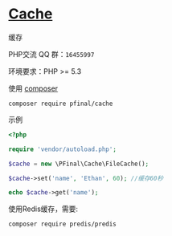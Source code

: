 # [Cache](http://pfinal.cn)

缓存

PHP交流 QQ 群：`16455997`

环境要求：PHP >= 5.3

使用 [composer](https://getcomposer.org/)

  ```shell
composer require pfinal/cache
  ```

示例

  ```php
<?php

require 'vendor/autoload.php';

$cache = new \PFinal\Cache\FileCache();

$cache->set('name', 'Ethan', 60); //缓存60秒

echo $cache->get('name');

  ```
  
使用Redis缓存，需要:

  ```
  composer require predis/predis
  ```